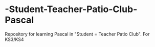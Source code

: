 # -Student-Teacher-Patio-Club-Pascal
Repository for learning Pascal in "Student = Teacher Patio Club". For KS3/KS4
